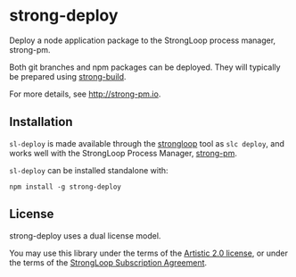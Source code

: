 # strong-deploy

Deploy a node application package to the StrongLoop process manager, strong-pm.

Both git branches and npm packages can be deployed. They will typically be
prepared using [strong-build](http://github.com/strongloop/strong-build).

For more details, see http://strong-pm.io.


## Installation

`sl-deploy` is made available through the
[strongloop](https://github.com/strongloop/strongloop) tool as `slc deploy`, and
works well with the StrongLoop Process Manager,
[strong-pm](https://github.com/strongloop/strong-pm).

`sl-deploy` can be installed standalone with:

    npm install -g strong-deploy


## License

strong-deploy uses a dual license model.

You may use this library under the terms of the [Artistic 2.0 license][],
or under the terms of the [StrongLoop Subscription Agreement][].

[Artistic 2.0 license]: http://opensource.org/licenses/Artistic-2.0
[StrongLoop Subscription Agreement]: http://strongloop.com/license
